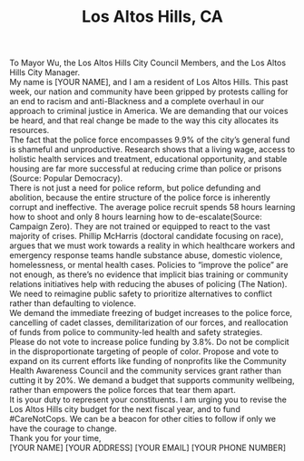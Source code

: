 ---
title: Los Altos Hills, CA
permalink: "/losaltoshills"
name: Letter to Mayor, City Manager, and City Council
city: Los Altos Hills
state: CA
layout: email
recipients:
- ktankha@losaltoshills.ca.gov
- mwu@losaltoshills.ca.gov
- cccorrigan@losaltoshills.ca.gov
- rspreen@losaltoshills.ca.gov
- gtyson@losaltoshills.ca.gov
- ccahill@losaltoshills.ca.gov
subject: Los Altos Hills Resident for Defunding the Police Force
body: |-
    To Mayor Wu, the Los Altos Hills City Council Members, and the Los Altos Hills City Manager.

    My name is [YOUR NAME], and I am a resident of Los Altos Hills. This past week, our nation and community have been gripped by protests calling for an end to racism and anti-Blackness and a complete overhaul in our approach to criminal justice in America. We are demanding that our voices be heard, and that real change be made to the way this city allocates its resources.

    The fact that the police force encompasses 9.9% of the city’s general fund is shameful and unproductive. Research shows that a living wage, access to holistic health services and treatment, educational opportunity, and stable housing are far more successful at reducing crime than police or prisons (Source: Popular Democracy).

    There is not just a need for police reform, but police defunding and abolition, because the entire structure of the police force is inherently corrupt and ineffective. The average police recruit spends 58 hours learning how to shoot and only 8 hours learning how to de-escalate(Source: Campaign Zero). They are not trained or equipped to react to the vast majority of crises. Phillip McHarris (doctoral candidate focusing on race), argues that we must work towards a reality in which healthcare workers and emergency response teams handle substance abuse, domestic violence, homelessness, or mental health cases. Policies to “improve the police” are not enough, as there’s no evidence that implicit bias training or community relations initiatives help with reducing the abuses of policing (The Nation). We need to reimagine public safety to prioritize alternatives to conflict rather than defaulting to violence.

    We demand the immediate freezing of budget increases to the police force, cancelling of cadet classes, demilitarization of our forces, and reallocation of funds from police to community-led health and safety strategies.

    Please do not vote to increase police funding by 3.8%. Do not be complicit in the disproportionate targeting of people of color. Propose and vote to expand on its current efforts like funding of nonprofits like the Community Health Awareness Council and the community services grant rather than cutting it by 20%. We demand a budget that supports community wellbeing, rather than empowers the police forces that tear them apart.

    It is your duty to represent your constituents. I am urging you to revise the Los Altos Hills city budget for the next fiscal year, and to fund #CareNotCops. We can be a beacon for other cities to follow if only we have the courage to change.

    Thank you for your time,

    [YOUR NAME]
    [YOUR ADDRESS]
    [YOUR EMAIL]
    [YOUR PHONE NUMBER]
---